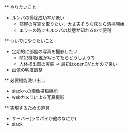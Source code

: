 ** やりたいこと  
- ルンバの掃除成功率が低い  
  - 部屋の写真を取りたい．大丈夫そうな床なら清掃開始  
  - エラーの時にもルンバの状態が知れるので便利  

** ついでにやりたいこと  
- 定期的に部屋の写真を撮影したい  
   - 防犯機能(誰か写ってたらどうしよう?)  
   - 人体検出器の実装 -> 最初はopenCVとかので良い  
- 画像の明度調整  


** 必要機能洗い出し  
 - slackへの画像投稿機能  
 - webカメラによる写真撮影  

** 実現するための道具  
 - サーバー(ラズパイか他のなにか)  
 - slack  
